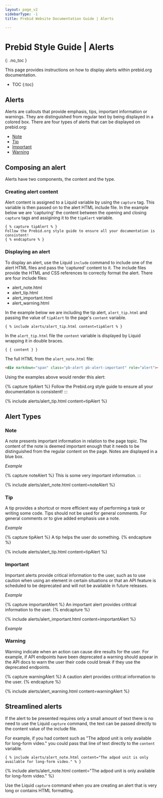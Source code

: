 ```yaml
---
layout: page_v2
sidebarType: -1
title: Prebid Website Documentation Guide | Alerts

---
```


# Prebid Style Guide | Alerts

{: .no_toc }

This page provides instructions on how to display alerts within prebid.org documentation.

- TOC
{:toc}

## Alerts

Alerts are callouts that provide emphasis, tips, important information or warnings. They are distinguished from regular text by being displayed in a colored box. There are four types of alerts that can be displayed on prebid.org:

- [Note](#note)
- [Tip](#tip)  
- [Important](#important)
- [Warning](#warning)

## Composing an alert

Alerts have two components, the content and the type.

### Creating alert content

Alert content is assigned to a Liquid variable by using the `capture` tag. This variable is then passed on to the alert HTML include file. In the example below we are 'capturing' the content between the opening and closing `capture` tags and assigining it to the `tipAlert` variable.

```text
{ % capture tipAlert % }
Follow the Prebid.org style guide to ensure all your documentation is consistent!
{ % endcapture % }
```

### Displaying an alert

To display an alert, use the Liquid `include` command to include one of the alert HTML files and pass the 'captured' content to it. The include files provide the HTML and CSS references to correctly format the alert. There are four include files:

- alert_note.html
- alert_tip.html
- alert_important.html
- alert_warning.html

In the example below we are including the tip alert, `alert_tip.html` and passing the value of `tipAlert` to the page's `content` variable.

```text
{ % include alerts/alert_tip.html content=tipAlert % }
```

In the `alert_tip.html` file the `content` variable is displayed by Liquid wrapping it in double braces.

```html
{ { content } }
```

The full HTML from the `alert_note.html` file:

```html
<div markdown="span" class="pb-alert pb-alert-important" role="alert"><i class="fa fa-exclamation-circle"></i> <b>Important:</b> {{include.content}}</div>
```

Using the examples above would render this alert:

{% capture tipAlert %}
Follow the Prebid.org style guide to ensure all your documentation is consistent!
:::

{% include alerts/alert_tip.html content=tipAlert %}

## Alert Types

### Note

A note presents important information in relation to the page topic. The content of the note is deemed important enough that it needs to be distinguished from the regular content on the page. Notes are displayed in a blue box.

*Example*

{% capture noteAlert %}
This is some very important information.
:::

{% include alerts/alert_note.html content=noteAlert %}

### Tip

A tip provides a shortcut or more efficient way of performing a task or writing some code. Tips should not be used for general comments. For general comments or to give added emphasis use a note.

*Example*

{% capture tipAlert %}
A tip helps the user do something.
{% endcapture %}

{% include alerts/alert_tip.html content=tipAlert %}

### Important

Important alerts provide critical information to the user, such as to use caution when using an element in certain situations or that an API feature is scheduled to be deprecated and will not be available in future releases.

*Example*

{% capture importantAlert %}
An important alert provides crititcal information to the user.
{% endcapture %}

{% include alerts/alert_important.html content=importantAlert %}

*Example*

### Warning

Warning indicate when an action can cause dire results for the user. For example, if API endpoints have been deprecated a warning should appear in the API docs to warn the user their code could break if they use the deprecated endpoints.

{% capture warningAlert %}
A caution alert provides crititcal information to the user.
{% endcapture %}

{% include alerts/alert_warning.html content=warningAlert %}

## Streamlined alerts

If the alert to be presented requires only a small amount of text there is no need to use the Liquid `capture` command, the text can be passed directly to the content value of the include file.

For example, if you had content such as "The adpod unit is only available for long-form video." you could pass that line of text directly to the `content` variable.

```text
{ % include alerts/alert_note.html content="The adpod unit is only available for long-form video." % }
```

{% include alerts/alert_note.html content="The adpod unit is only available for long-form video." %}

Use the Liquid `capture` command when you are creating an alert that is very long or contains HTML formatting.
